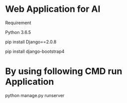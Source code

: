 # Web Application for AI

Requirement

Python 3.6.5

pip install Django==2.0.8

pip install django-bootstrap4

# By using following CMD run Application

python manage.py runserver
